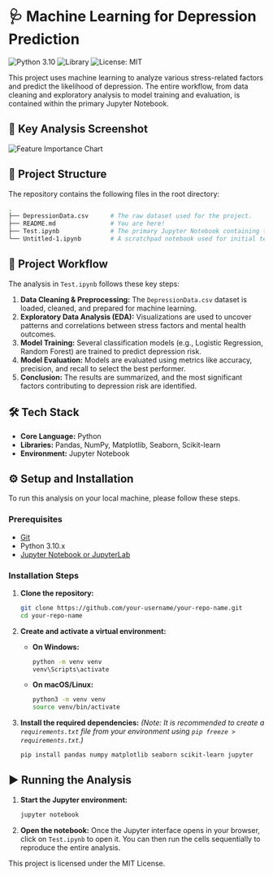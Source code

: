 # 🩺 Machine Learning for Depression Prediction

![Python 3.10](https://img.shields.io/badge/python-3.10-blue.svg)
![Library](https://img.shields.io/badge/Library-Scikit--learn-orange.svg)
![License: MIT](https://img.shields.io/badge/License-MIT-yellow.svg)

This project uses machine learning to analyze various stress-related factors and predict the likelihood of depression. The entire workflow, from data cleaning and exploratory analysis to model training and evaluation, is contained within the primary Jupyter Notebook.

## 📸 Key Analysis Screenshot

![Feature Importance Chart](./screenshot.png)


## 📂 Project Structure

The repository contains the following files in the root directory:

```bash
.
├── DepressionData.csv      # The raw dataset used for the project.
├── README.md               # You are here!
├── Test.ipynb              # The primary Jupyter Notebook containing the full analysis.
└── Untitled-1.ipynb        # A scratchpad notebook used for initial tests (can be ignored).
```

## 🚀 Project Workflow

The analysis in `Test.ipynb` follows these key steps:
1.  **Data Cleaning & Preprocessing:** The `DepressionData.csv` dataset is loaded, cleaned, and prepared for machine learning.
2.  **Exploratory Data Analysis (EDA):** Visualizations are used to uncover patterns and correlations between stress factors and mental health outcomes.
3.  **Model Training:** Several classification models (e.g., Logistic Regression, Random Forest) are trained to predict depression risk.
4.  **Model Evaluation:** Models are evaluated using metrics like accuracy, precision, and recall to select the best performer.
5.  **Conclusion:** The results are summarized, and the most significant factors contributing to depression risk are identified.

## 🛠️ Tech Stack

-   **Core Language:** Python
-   **Libraries:** Pandas, NumPy, Matplotlib, Seaborn, Scikit-learn
-   **Environment:** Jupyter Notebook

## ⚙️ Setup and Installation

To run this analysis on your local machine, please follow these steps.

### Prerequisites

-   [Git](https://git-scm.com/)
-   Python 3.10.x
-   [Jupyter Notebook or JupyterLab](https://jupyter.org/install)

### Installation Steps

1.  **Clone the repository:**
    ```bash
    git clone https://github.com/your-username/your-repo-name.git
    cd your-repo-name
    ```

2.  **Create and activate a virtual environment:**

    -   **On Windows:**
        ```bash
        python -m venv venv
        venv\Scripts\activate
        ```

    -   **On macOS/Linux:**
        ```bash
        python3 -m venv venv
        source venv/bin/activate
        ```

3.  **Install the required dependencies:**
    *(Note: It is recommended to create a `requirements.txt` file from your environment using `pip freeze > requirements.txt`.)*
    ```bash
    pip install pandas numpy matplotlib seaborn scikit-learn jupyter
    ```

## ▶️ Running the Analysis

1.  **Start the Jupyter environment:**
    ```bash
    jupyter notebook
    ```

2.  **Open the notebook:**
    Once the Jupyter interface opens in your browser, click on `Test.ipynb` to open it. You can then run the cells sequentially to reproduce the entire analysis.


This project is licensed under the MIT License.
```
